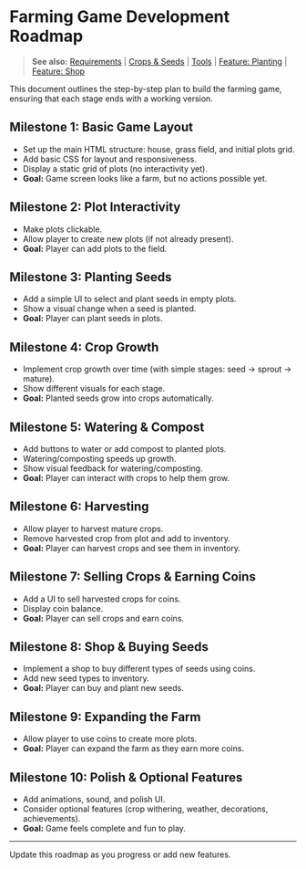 
# Farming Game Development Roadmap

> **See also:** [Requirements](requirements.md) | [Crops & Seeds](crops.md) | [Tools](tools.md) | [Feature: Planting](feature-planting.md) | [Feature: Shop](feature-shop.md)

This document outlines the step-by-step plan to build the farming game, ensuring that each stage ends with a working version.

## Milestone 1: Basic Game Layout
- Set up the main HTML structure: house, grass field, and initial plots grid.
- Add basic CSS for layout and responsiveness.
- Display a static grid of plots (no interactivity yet).
- **Goal:** Game screen looks like a farm, but no actions possible yet.

## Milestone 2: Plot Interactivity
- Make plots clickable.
- Allow player to create new plots (if not already present).
- **Goal:** Player can add plots to the field.

## Milestone 3: Planting Seeds
- Add a simple UI to select and plant seeds in empty plots.
- Show a visual change when a seed is planted.
- **Goal:** Player can plant seeds in plots.

## Milestone 4: Crop Growth
- Implement crop growth over time (with simple stages: seed → sprout → mature).
- Show different visuals for each stage.
- **Goal:** Planted seeds grow into crops automatically.

## Milestone 5: Watering & Compost
- Add buttons to water or add compost to planted plots.
- Watering/composting speeds up growth.
- Show visual feedback for watering/composting.
- **Goal:** Player can interact with crops to help them grow.

## Milestone 6: Harvesting
- Allow player to harvest mature crops.
- Remove harvested crop from plot and add to inventory.
- **Goal:** Player can harvest crops and see them in inventory.

## Milestone 7: Selling Crops & Earning Coins
- Add a UI to sell harvested crops for coins.
- Display coin balance.
- **Goal:** Player can sell crops and earn coins.

## Milestone 8: Shop & Buying Seeds
- Implement a shop to buy different types of seeds using coins.
- Add new seed types to inventory.
- **Goal:** Player can buy and plant new seeds.

## Milestone 9: Expanding the Farm
- Allow player to use coins to create more plots.
- **Goal:** Player can expand the farm as they earn more coins.

## Milestone 10: Polish & Optional Features
- Add animations, sound, and polish UI.
- Consider optional features (crop withering, weather, decorations, achievements).
- **Goal:** Game feels complete and fun to play.

---
Update this roadmap as you progress or add new features.
